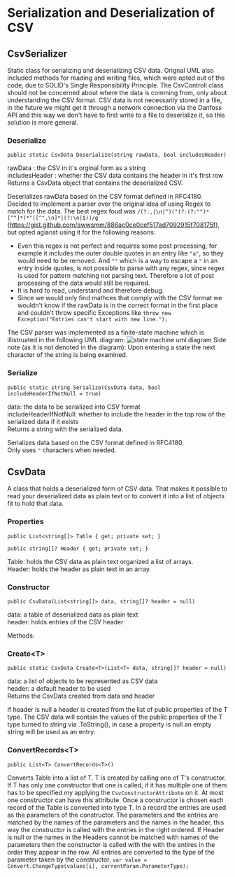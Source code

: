# Serialization and Deserialization of CSV

## CsvSerializer
Static class for serializing and deserializing CSV data. Orignal UML also included methods for reading and writing files, which were opted out of the code, due to SOLID's Single Responsibility Principle. The CsvControll class should not be concerned about where the data is comming from, only about understanding the CSV format. CSV data is not necessarily stored in a file, in the future we might get it through a network connection via the Danfoss API and this way we don't have to first write to a file to deserialize it, so this solution is more general.

### Deserialize
`public static CsvData Deserialize(string rawData, bool includesHeader)`

rawData : the CSV in it's orginal form as a string<br>
includesHeader : whether the CSV data contains the header in it's first row<br>
Returns a CsvData object that contains the deserialized CSV.

Deserializes rawData based on the CSV format defined in RFC4180.<br>
Decided to implement a parser over the original idea of using Regex to match for the data. The best regex foud was `/(?:,|\n|^)("(?:(?:"")*[^"]*)*"|[^",\n]*|(?:\n|$))/g` (https://gist.github.com/awwsmm/886ac0ce0cef517ad7092915f708175f), but opted agianst using it for the following reasons:
- Even this regex is not perfect and requires some post processing, for example it includes the outer double quotes in an entry like `"a"`, so they would need to be removed. And `""` which is a way to escape a `"` in an entry inside quotes, is not possible to parse with any regex, since regex is used for pattern matching not parsing text. Therefore a lot of post processing of the data would still be required.
- It is hard to read, understand and therefore debug.
- Since we would only find mathces that comply with the CSV format we wouldn't know if the rawData is in the correct format in the first place and couldn't throw specific Exceptions like `throw new Exception("Entries can't start with new line.");`

The CSV parser was implemented as a finite-state machine which is illistruated in the following UML diagram:
![state machine uml diagram](sp_state_machine_UML.png)
Side note (as it is not denoted in the diagram): Upon entering a state the next character of the string is being examined.

### Serialize
`public static string Serialize(CsvData data, bool includeHeaderIfNotNull = true)`

data: the data to be serialized into CSV format<br>
includeHeaderIfNotNull: whether to include the header in the top row of the serialized data if it exists<br>
Returns a string with the serialized data.

Serializes data based on the CSV format defined in RFC4180.<br>
Only uses `"` characters when needed.

## CsvData
A class that holds a deserialized form of CSV data. That makes it possible to read your deserialized data as plain text or to convert it into a list of objects fit to hold that data.

### Properties

`public List<string[]> Table { get; private set; }`

`public string[]? Header { get; private set; }`

Table: holds the CSV data as plain text organized a list of arrays.<br>
Header: holds the header as plain text in an array.

### Constructor

`public CsvData(List<string[]> data, string[]? header = null)`

data: a table of deserialized data as plain text<br>
header: holds entries of the CSV header

Methods:
### Create\<T\>

`public static CsvData Create<T>(List<T> data, string[]? header = null)`

data: a list of objects to be represented as CSV data<br>
header: a default header to be used<br>
Returns the CsvData created from data and header

If header is null a header is created from the list of public properties of the T type. The CSV data will contain the values of the public properties of the T type turned to string via .ToString(), in case a property is null an empty string will be used as an entry.


### ConvertRecords\<T\>

`public List<T> ConvertRecords<T>()`

Converts Table into a list of T. T is created by calling one of T's constructor. If T has only one constructor that one is called, if it has multiple one of them has to be specified my applying the `CsvConstructorAttribute` on it. At most one constructor can have this attribute.
Once a constructor is chosen each record of the Table is converted into type T. In a record the entries are used as the parameters of the constructor. The parameters and the entries are matched by the names of the parameters and the names in the header, this way the constructor is called with the entries in the right ordered. If Header is null or the names in the Headers cannot be matched with names of the parameters then the constructor is called with the with the entires in the order they appear in the row.
All entries are converted to the type of the parameter taken by the constructor.
`var value = Convert.ChangeType(values[i], currentParam.ParameterType);`
